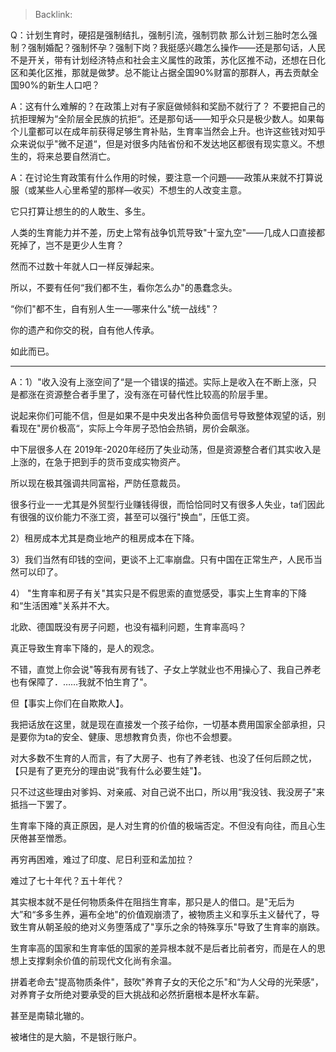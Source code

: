> Backlink: 

Q：计划生育时，硬招是强制结扎，强制引流，强制罚款 那么计划三胎时怎么强制？强制婚配？强制怀孕？强制下岗？我挺感兴趣怎么操作——还是那句话，人民不是开关，带有计划经济特点和社会主义属性的政策，苏化区推不动，还想在日化区和美化区推，那就是做梦。总不能让占据全国90%财富的那群人，再去贡献全国90%的新生人口吧？

A：这有什么难解的？在政策上对有子家庭做倾斜和奖励不就行了？ 不要把自己的抗拒理解为“全阶层全民族的抗拒“。还是那句话——知乎众只是极少数人。如果每个儿童都可以在成年前获得足够生育补贴，生育率当然会上升。也许这些钱对知乎众来说似乎"微不足道“，但是对很多内陆省份和不发达地区都很有现实意义。不想生的，将来总要自然消亡。

A：在讨论生育政策有什么作用的时候，要注意一个问題——政策从来就不打算说服（或某些人心里希望的那样—收买）不想生的人改变主意。

它只打算让想生的的人敢生、多生。

人类的生育能力并不差，历史上常有战争饥荒导致"十室九空"——几成人口直接都死掉了，岂不是更少人生育？

然而不过数十年就人口一样反弹起来。

所以，不要有任何“我们都不生，看你怎么办"的愚蠢念头。

“你们"都不生，自有别人生一—哪来什么"统一战线"？

你的遗产和你交的税，自有他人传承。

如此而已。

---

A：1）"收入没有上涨空间了“是一个错误的描述。实际上是收入在不断上涨，只是都涨在资源整合者手里了，没有涨在可替代性比较高的阶层手里。

说起来你们可能不信，但是如果不是中央发出各种负面信号导致整体观望的话，别看现在"房价极高“，实际上今年房子恐怕会热销，房价会飙涨。

中下层很多人在 2019年-2020年经历了失业动荡，但是资源整合者们其实收入是上涨的，在急于把到手的货币变成实物资产。

所以现在极其强调共同富裕，严防任意裁员。

很多行业一一尤其是外贸型行业赚钱得很，而恰恰同时又有很多人失业，ta们因此有很强的议价能力不涨工资，甚至可以强行"换血”，压低工资。

2）租房成本尤其是商业地产的租房成本在下降。

3）我们当然有印钱的空间，更谈不上汇率崩盘。只有中国在正常生产，人民币当然可以印了。

4） "生育率和房子有关"其实只是不假思索的直觉感受，事实上生育率的下降和“生活困难"关系并不大。

北欧、德国既没有房子问题，也没有福利问题，生育率高吗？

真正导致生育率下降的，是人的观念。

不错，直觉上你会说"等我有房有钱了、子女上学就业也不用操心了、我自己养老也有保障了．……我就不怕生育了"。

但【事实上你们在自欺欺人】。

我把话放在这里，就是现在直接发一个孩子给你，一切基本费用国家全部承担，只是要你为ta的安全、健康、思想教育负责，你也不会想要。

对大多数不生育的人而言，有了大房子、也有了养老钱、也没了任何后顾之忧，【只是有了更充分的理由说“我有什么必要生娃"】。

只不过这些理由对爹妈、对亲戚、对自己说不出口，所以用“我没钱、我没房子"来抵挡一下罢了。

生育率下降的真正原因，是人对生育的价值的极端否定。不但没有向往，而且心生厌倦甚至憎悉。

再穷再困难，难过了印度、尼日利亚和孟加拉？

难过了七十年代？五十年代？

其实根本就不是任何物质条件在阻挡生育率，那只是人的借口。是"无后为大”和“多多生养，遍布全地"的价值观崩溃了，被物质主义和享乐主义替代了，导致生育从朝圣般的绝对义务堕落成了"享乐之余的特殊享乐"导致了生育率的崩跌。

生育率高的国家和生育率低的国家的差异根本就不是后者比前者穷，而是在人的思想上支撑剩余价值的前现代文化尚有余温。

拼着老命去"提高物质条件"，鼓吹"养育子女的天伦之乐"和“为人父母的光荣感"，对养育子女所绝对要承受的巨大挑战和必然折磨根本是杯水车薪。

甚至是南辕北辙的。

被堵住的是大脑，不是银行账户。

